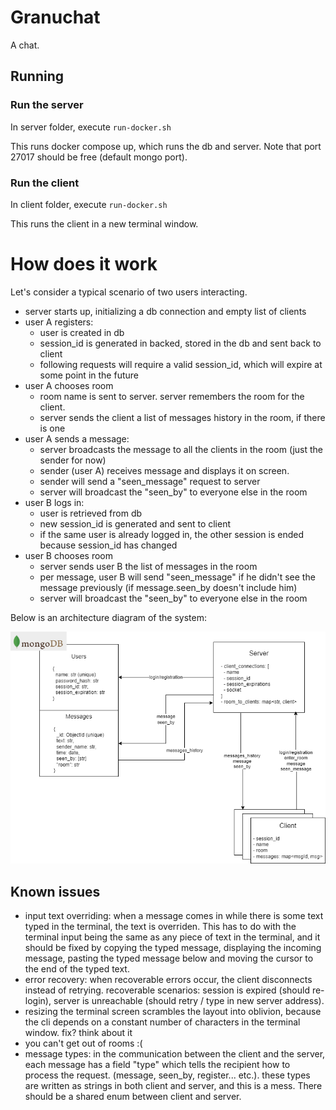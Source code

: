# Granuchat
A chat.

## Running
### Run the server
In server folder, execute `run-docker.sh`

This runs docker compose up, which runs the db and server.
Note that port 27017 should be free (default mongo port).

### Run the client
In client folder, execute `run-docker.sh`

This runs the client in a new terminal window.

# How does it work
Let's consider a typical scenario of two users interacting.
* server starts up, initializing a db connection and empty list of clients
* user A registers: 
  * user is created in db 
  * session_id is generated in backed, stored in the db and sent back to client
  * following requests will require a valid session_id, which will expire at some point in the future
* user A chooses room
  * room name is sent to server. server remembers the room for the client.
  * server sends the client a list of messages history in the room, if there is one
* user A sends a message:
  * server broadcasts the message to all the clients in the room (just the sender for now)
  * sender (user A) receives message and displays it on screen.
  * sender will send a "seen_message" request to server
  * server will broadcast the "seen_by" to everyone else in the room
* user B logs in:
  * user is retrieved from db
  * new session_id is generated and sent to client
  * if the same user is already logged in, the other session is ended because session_id has changed
* user B chooses room
  * server sends user B the list of messages in the room
  * per message, user B will send "seen_message" if he didn't see the message previously (if message.seen_by doesn't include him)
  * server will broadcast the "seen_by" to everyone else in the room

Below is an architecture diagram of the system:

![chat_architecture.drawio.png](chat_architecture.drawio.png)

## Known issues
* input text overriding: when a message comes in while there is some text typed in the terminal, the text is overriden. This has to do with the terminal input being the same as any piece of text in the terminal, and it should be fixed by copying the typed message, displaying the incoming message, pasting the typed message below and moving the cursor to the end of the typed text.
* error recovery: when recoverable errors occur, the client disconnects instead of retrying. recoverable scenarios: session is expired (should re-login), server is unreachable (should retry / type in new server address).
* resizing the terminal screen scrambles the layout into oblivion, because the cli depends on a constant number of characters in the terminal window. fix? think about it
* you can't get out of rooms :(
* message types: in the communication between the client and the server, each message has a field "type" which tells the recipient how to process the request. (message, seen_by, register... etc.). these types are written as strings in both client and server, and this is a mess. There should be a shared enum between client and server.  